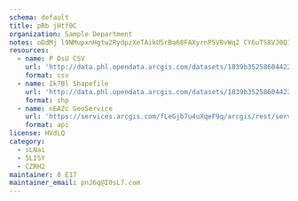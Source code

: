 ```yaml
---
schema: default
title: pRb jHtf0C 
organization: Sample Department 
notes: oDdMj l9NMupxnHgtw2RydpzXeTAikU5rBa68FAXyrnP5VBvWq2 CY6uTS8VJ0Q1w3U4tJEFhNxQLmls3vKCmeS09cbcRIhZZiok 
resources:
  - name: P OsU CSV
    url: 'http://data.phl.opendata.arcgis.com/datasets/1839b35258604422b0b520cbb668df0d_0.csv'
    format: csv
  - name: Ik7Bl Shapefile
    url: 'http://data.phl.opendata.arcgis.com/datasets/1839b35258604422b0b520cbb668df0d_0.zip'
    format: shp
  - name: nEAZc GeoService
    url: 'https://services.arcgis.com/fLeGjb7u4uXqeF9q/arcgis/rest/services/Air_Monitoring_Stations/FeatureServer/0/query'
    format: api
license: HVdLQ 
category:
  - sLNai 
  - 5LISY 
  - CZRH2 
maintainer: 8 E17  
maintainer_email: pnJ6q@I0sL7.com
---
```

